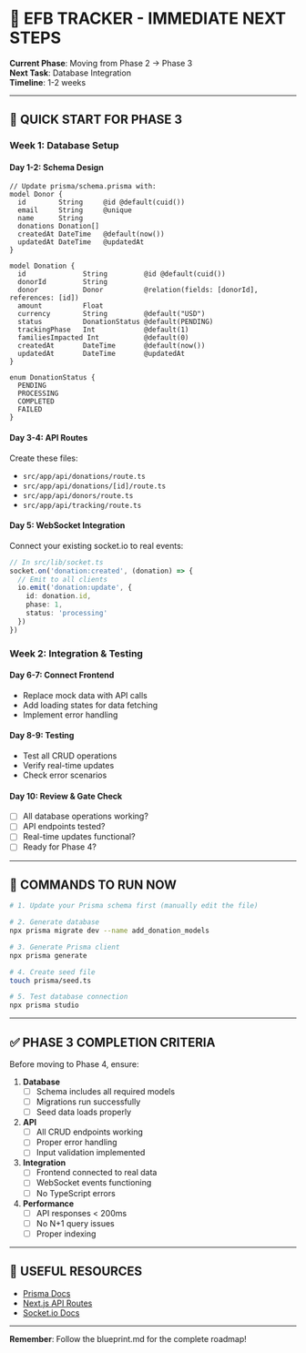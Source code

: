 # 🎯 EFB TRACKER - IMMEDIATE NEXT STEPS

**Current Phase**: Moving from Phase 2 → Phase 3  
**Next Task**: Database Integration  
**Timeline**: 1-2 weeks

---

## 🚀 QUICK START FOR PHASE 3

### **Week 1: Database Setup**

#### Day 1-2: Schema Design
```prisma
// Update prisma/schema.prisma with:
model Donor {
  id        String     @id @default(cuid())
  email     String     @unique
  name      String
  donations Donation[]
  createdAt DateTime   @default(now())
  updatedAt DateTime   @updatedAt
}

model Donation {
  id              String         @id @default(cuid())
  donorId         String
  donor           Donor          @relation(fields: [donorId], references: [id])
  amount          Float
  currency        String         @default("USD")
  status          DonationStatus @default(PENDING)
  trackingPhase   Int            @default(1)
  familiesImpacted Int           @default(0)
  createdAt       DateTime       @default(now())
  updatedAt       DateTime       @updatedAt
}

enum DonationStatus {
  PENDING
  PROCESSING
  COMPLETED
  FAILED
}
```

#### Day 3-4: API Routes
Create these files:
- `src/app/api/donations/route.ts`
- `src/app/api/donations/[id]/route.ts`
- `src/app/api/donors/route.ts`
- `src/app/api/tracking/route.ts`

#### Day 5: WebSocket Integration
Connect your existing socket.io to real events:
```typescript
// In src/lib/socket.ts
socket.on('donation:created', (donation) => {
  // Emit to all clients
  io.emit('donation:update', {
    id: donation.id,
    phase: 1,
    status: 'processing'
  })
})
```

### **Week 2: Integration & Testing**

#### Day 6-7: Connect Frontend
- Replace mock data with API calls
- Add loading states for data fetching
- Implement error handling

#### Day 8-9: Testing
- Test all CRUD operations
- Verify real-time updates
- Check error scenarios

#### Day 10: Review & Gate Check
- [ ] All database operations working?
- [ ] API endpoints tested?
- [ ] Real-time updates functional?
- [ ] Ready for Phase 4?

---

## 📝 COMMANDS TO RUN NOW

```bash
# 1. Update your Prisma schema first (manually edit the file)

# 2. Generate database
npx prisma migrate dev --name add_donation_models

# 3. Generate Prisma client
npx prisma generate

# 4. Create seed file
touch prisma/seed.ts

# 5. Test database connection
npx prisma studio
```

---

## ✅ PHASE 3 COMPLETION CRITERIA

Before moving to Phase 4, ensure:

1. **Database**
   - [ ] Schema includes all required models
   - [ ] Migrations run successfully
   - [ ] Seed data loads properly

2. **API**
   - [ ] All CRUD endpoints working
   - [ ] Proper error handling
   - [ ] Input validation implemented

3. **Integration**
   - [ ] Frontend connected to real data
   - [ ] WebSocket events functioning
   - [ ] No TypeScript errors

4. **Performance**
   - [ ] API responses < 200ms
   - [ ] No N+1 query issues
   - [ ] Proper indexing

---

## 🔗 USEFUL RESOURCES

- [Prisma Docs](https://www.prisma.io/docs)
- [Next.js API Routes](https://nextjs.org/docs/app/building-your-application/routing/route-handlers)
- [Socket.io Docs](https://socket.io/docs/v4)

---

**Remember**: Follow the blueprint.md for the complete roadmap!
